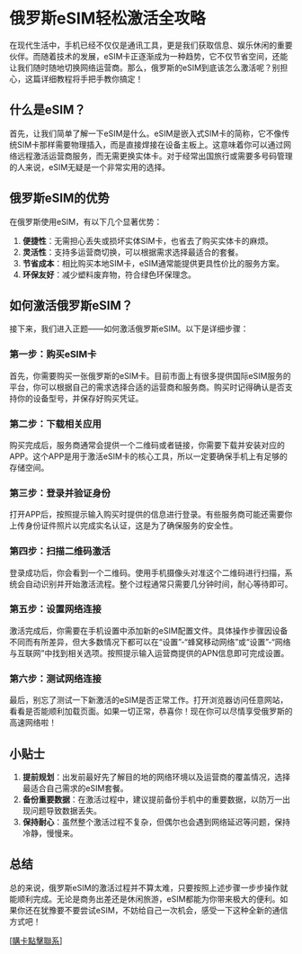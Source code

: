 # 俄罗斯eSIM轻松激活全攻略

在现代生活中，手机已经不仅仅是通讯工具，更是我们获取信息、娱乐休闲的重要伙伴。而随着技术的发展，eSIM卡正逐渐成为一种趋势，它不仅节省空间，还能让我们随时随地切换网络运营商。那么，俄罗斯的eSIM到底该怎么激活呢？别担心，这篇详细教程将手把手教你搞定！

## 什么是eSIM？

首先，让我们简单了解一下eSIM是什么。eSIM是嵌入式SIM卡的简称，它不像传统SIM卡那样需要物理插入，而是直接焊接在设备主板上。这意味着你可以通过网络远程激活运营商服务，而无需更换实体卡。对于经常出国旅行或需要多号码管理的人来说，eSIM无疑是一个非常实用的选择。

## 俄罗斯eSIM的优势

在俄罗斯使用eSIM，有以下几个显著优势：

1. **便捷性**：无需担心丢失或损坏实体SIM卡，也省去了购买实体卡的麻烦。
2. **灵活性**：支持多运营商切换，可以根据需求选择最适合的套餐。
3. **节省成本**：相比购买本地SIM卡，eSIM通常能提供更具性价比的服务方案。
4. **环保友好**：减少塑料废弃物，符合绿色环保理念。

## 如何激活俄罗斯eSIM？

接下来，我们进入正题——如何激活俄罗斯eSIM。以下是详细步骤：

### 第一步：购买eSIM卡

首先，你需要购买一张俄罗斯的eSIM卡。目前市面上有很多提供国际eSIM服务的平台，你可以根据自己的需求选择合适的运营商和服务商。购买时记得确认是否支持你的设备型号，并保存好购买凭证。

### 第二步：下载相关应用

购买完成后，服务商通常会提供一个二维码或者链接，你需要下载并安装对应的APP。这个APP是用于激活eSIM卡的核心工具，所以一定要确保手机上有足够的存储空间。

### 第三步：登录并验证身份

打开APP后，按照提示输入购买时提供的信息进行登录。有些服务商可能还需要你上传身份证件照片以完成实名认证，这是为了确保服务的安全性。

### 第四步：扫描二维码激活

登录成功后，你会看到一个二维码。使用手机摄像头对准这个二维码进行扫描，系统会自动识别并开始激活流程。整个过程通常只需要几分钟时间，耐心等待即可。

### 第五步：设置网络连接

激活完成后，你需要在手机设置中添加新的eSIM配置文件。具体操作步骤因设备不同而有所差异，但大多数情况下都可以在“设置”-“蜂窝移动网络”或“设置”-“网络与互联网”中找到相关选项。按照提示输入运营商提供的APN信息即可完成设置。

### 第六步：测试网络连接

最后，别忘了测试一下新激活的eSIM是否正常工作。打开浏览器访问任意网站，看看是否能顺利加载页面。如果一切正常，恭喜你！现在你可以尽情享受俄罗斯的高速网络啦！

## 小贴士

1. **提前规划**：出发前最好先了解目的地的网络环境以及运营商的覆盖情况，选择最适合自己需求的eSIM套餐。
2. **备份重要数据**：在激活过程中，建议提前备份手机中的重要数据，以防万一出现问题导致数据丢失。
3. **保持耐心**：虽然整个激活过程不复杂，但偶尔也会遇到网络延迟等问题，保持冷静，慢慢来。

## 总结

总的来说，俄罗斯eSIM的激活过程并不算太难，只要按照上述步骤一步步操作就能顺利完成。无论是商务出差还是休闲旅游，eSIM都能为你带来极大的便利。如果你还在犹豫要不要尝试eSIM，不妨给自己一次机会，感受一下这种全新的通信方式吧！

[[購卡點擊聯系](https://t.me/s/SXDXQF)]